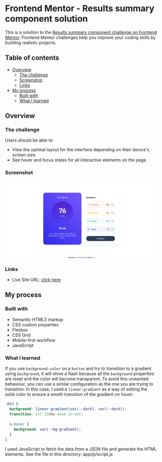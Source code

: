 # Frontend Mentor - Results summary component solution

This is a solution to the [Results summary component challenge on Frontend Mentor](https://www.frontendmentor.io/challenges/results-summary-component-CE_K6s0maV). Frontend Mentor challenges help you improve your coding skills by building realistic projects.

## Table of contents

- [Overview](#overview)
  - [The challenge](#the-challenge)
  - [Screenshot](#screenshot)
  - [Links](#links)
- [My process](#my-process)
  - [Built with](#built-with)
  - [What I learned](#what-i-learned)

## Overview

### The challenge

Users should be able to:

- View the optimal layout for the interface depending on their device's screen size.
- See hover and focus states for all interactive elements on the page.

### Screenshot

![Screenshot](./screenshot.png)

### Links

- Live Site URL: [click here](https://iulso.github.io/fem-summary-component/)

## My process

### Built with

- Semantic HTML5 markup
- CSS custom properties
- Flexbox
- CSS Grid
- Mobile-first workflow
- JavaScript

### What I learned

If you use `background-color` on a `button` and try to transition to a gradient using `background`, it will show a flash because all the `background` properties are reset and the color will become transparent. To avoid this unwanted behaviour, you can use a similar configuration as the one you are trying to transition. In this case, I used a `linear-gradient` as a way of setting the solid color to ensure a smoth transition of the gradient on hover:

```css
.btn {
  background: linear-gradient(var(--dark), var(--dark));
  transition: all 150ms ease-in-out;

  &:hover {
    background: var(--bg-gradient);
  }
}
```

I used JavaScript to fetch the data from a JSON file and generate the HTML elements. See the file in this directory: app/js/script.js
